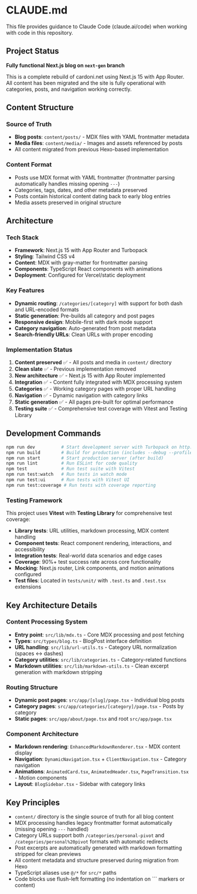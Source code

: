 # CLAUDE.md

This file provides guidance to Claude Code (claude.ai/code) when working with code in this repository.

## Project Status

**Fully functional Next.js blog on `next-gen` branch**

This is a complete rebuild of cardoni.net using Next.js 15 with App Router. All content has been migrated and the site is fully operational with categories, posts, and navigation working correctly.

## Content Structure

### Source of Truth
- **Blog posts**: `content/posts/` - MDX files with YAML frontmatter metadata
- **Media files**: `content/media/` - Images and assets referenced by posts
- All content migrated from previous Hexo-based implementation

### Content Format
- Posts use MDX format with YAML frontmatter (frontmatter parsing automatically handles missing opening `---`)
- Categories, tags, dates, and other metadata preserved
- Posts contain historical content dating back to early blog entries
- Media assets preserved in original structure

## Architecture

### Tech Stack
- **Framework**: Next.js 15 with App Router and Turbopack
- **Styling**: Tailwind CSS v4
- **Content**: MDX with gray-matter for frontmatter parsing
- **Components**: TypeScript React components with animations
- **Deployment**: Configured for Vercel/static deployment

### Key Features
- **Dynamic routing**: `/categories/[category]` with support for both dash and URL-encoded formats
- **Static generation**: Pre-builds all category and post pages
- **Responsive design**: Mobile-first with dark mode support
- **Category navigation**: Auto-generated from post metadata
- **Search-friendly URLs**: Clean URLs with proper encoding

### Implementation Status
1. **Content preserved** ✅ - All posts and media in `content/` directory
2. **Clean slate** ✅ - Previous implementation removed
3. **New architecture** ✅ - Next.js 15 with App Router implemented
4. **Integration** ✅ - Content fully integrated with MDX processing system
5. **Categories** ✅ - Working category pages with proper URL handling
6. **Navigation** ✅ - Dynamic navigation with category links
7. **Static generation** ✅ - All pages pre-built for optimal performance
8. **Testing suite** ✅ - Comprehensive test coverage with Vitest and Testing Library

## Development Commands

```bash
npm run dev          # Start development server with Turbopack on http://localhost:3000
npm run build        # Build for production (includes --debug --profile flags for visibility)
npm run start        # Start production server (after build)
npm run lint         # Run ESLint for code quality
npm test             # Run test suite with Vitest
npm run test:watch   # Run tests in watch mode
npm run test:ui      # Run tests with Vitest UI
npm run test:coverage # Run tests with coverage reporting
```

### Testing Framework
This project uses **Vitest** with **Testing Library** for comprehensive test coverage:

- **Library tests**: URL utilities, markdown processing, MDX content handling
- **Component tests**: React component rendering, interactions, and accessibility
- **Integration tests**: Real-world data scenarios and edge cases
- **Coverage**: 90%+ test success rate across core functionality
- **Mocking**: Next.js router, Link components, and motion animations configured
- **Test files**: Located in `tests/unit/` with `.test.ts` and `.test.tsx` extensions

## Key Architecture Details

### Content Processing System
- **Entry point**: `src/lib/mdx.ts` - Core MDX processing and post fetching
- **Types**: `src/types/blog.ts` - BlogPost interface definition
- **URL handling**: `src/lib/url-utils.ts` - Category URL normalization (spaces ↔ dashes)
- **Category utilities**: `src/lib/categories.ts` - Category-related functions
- **Markdown utilities**: `src/lib/markdown-utils.ts` - Clean excerpt generation with markdown stripping

### Routing Structure
- **Dynamic post pages**: `src/app/[slug]/page.tsx` - Individual blog posts
- **Category pages**: `src/app/categories/[category]/page.tsx` - Posts by category
- **Static pages**: `src/app/about/page.tsx` and root `src/app/page.tsx`

### Component Architecture
- **Markdown rendering**: `EnhancedMarkdownRenderer.tsx` - MDX content display
- **Navigation**: `DynamicNavigation.tsx` + `ClientNavigation.tsx` - Category navigation
- **Animations**: `AnimatedCard.tsx`, `AnimatedHeader.tsx`, `PageTransition.tsx` - Motion components
- **Layout**: `BlogSidebar.tsx` - Sidebar with category links

## Key Principles
- `content/` directory is the single source of truth for all blog content
- MDX processing handles legacy frontmatter format automatically (missing opening `---` handled)
- Category URLs support both `/categories/personal-pivot` and `/categories/personal%20pivot` formats with automatic redirects
- Post excerpts are automatically generated with markdown formatting stripped for clean previews
- All content metadata and structure preserved during migration from Hexo
- TypeScript aliases use `@/*` for `src/*` paths
- Code blocks use flush-left formatting (no indentation on ``` markers or content)